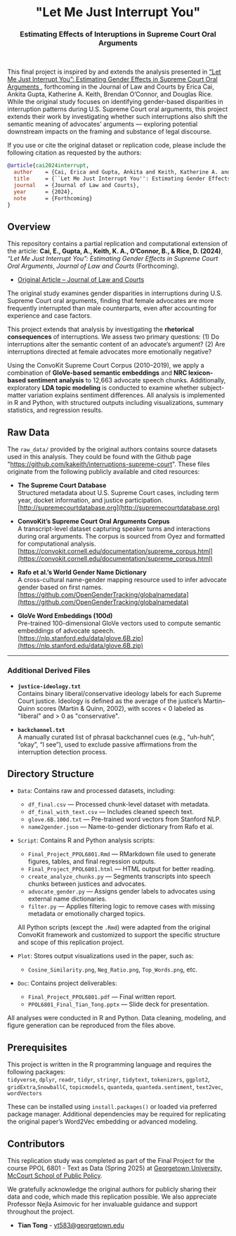 <h1 align="center"> "Let Me Just Interrupt You"</h1>
<h3 align="center"> Estimating Effects of Interuptions in Supreme Court Oral Arguments </h3>  
<br>

<!-- Project Reference -->

This final project is inspired by and extends the analysis presented in
<a href="https://core-prod.cambridgecore.org/core/journals/journal-of-law-and-courts/article/let-me-just-interrupt-you-estimating-gender-effects-in-supreme-court-oral-arguments/4870F0FD3BEF0E00AF46F8D64EDA2289"> “Let Me Just Interrupt You”: Estimating Gender Effects in Supreme Court Oral Arguments </a>, forthcoming in the Journal of Law and Courts by Erica Cai, Ankita Gupta, Katherine A. Keith, Brendan O’Connor, and Douglas Rice.
While the original study focuses on identifying gender-based disparities in interruption patterns during U.S. Supreme Court oral arguments, this project extends their work by investigating whether such interruptions also shift the semantic meaning of advocates’ arguments — exploring potential downstream impacts on the framing and substance of legal discourse.

If you use or cite the original dataset or replication code, please include the following citation as requested by the authors:

```bibtex
@article{cai2024interrupt,
  author    = {Cai, Erica and Gupta, Ankita and Keith, Katherine A. and O'Connor, Brendan and Rice, Douglas},
  title     = {``Let Me Just Interrupt You'': Estimating Gender Effects in Supreme Court Oral Arguments},
  journal   = {Journal of Law and Courts},
  year      = {2024},
  note      = {Forthcoming}
}
```

<!-- Project Overview -->
<h2 id="overview">Overview</h2>

<p>
This repository contains a partial replication and computational extension of the article:
<b>Cai, E., Gupta, A., Keith, K. A., O’Connor, B., & Rice, D. (2024)</b>, 
<i>“Let Me Just Interrupt You”: Estimating Gender Effects in Supreme Court Oral Arguments</i>, 
<em>Journal of Law and Courts</em> (Forthcoming).
</p>

<ul>
  <li>
    <a href="https://www.cambridge.org/core/journals/journal-of-law-and-courts/article/let-me-just-interrupt-you-estimating-gender-effects-in-supreme-court-oral-arguments/4870F0FD3BEF0E00AF46F8D64EDA2289" target="_blank">
      Original Article – Journal of Law and Courts
    </a>
  </li>
</ul>

<p>
The original study examines gender disparities in interruptions during U.S. Supreme Court oral arguments, finding that female advocates are more frequently interrupted than male counterparts, even after accounting for experience and case factors.
</p>

<p>
This project extends that analysis by investigating the <b>rhetorical consequences</b> of interruptions. We assess two primary questions:
(1) Do interruptions alter the semantic content of an advocate’s argument?
(2) Are interruptions directed at female advocates more emotionally negative?
</p>

<p>
Using the ConvoKit Supreme Court Corpus (2010–2019), we apply a combination of <b>GloVe-based semantic embeddings</b> and <b>NRC lexicon-based sentiment analysis</b> to 12,663 advocate speech chunks. Additionally, exploratory <b>LDA topic modeling</b> is conducted to examine whether subject-matter variation explains sentiment differences. All analysis is implemented in R and Python, with structured outputs including visualizations, summary statistics, and regression results.
</p>


## Raw Data

The `raw_data/` provided by the original authors contains source datasets used in this analysis. They could be found with the Github page "https://github.com/kakeith/interruptions-supreme-court". These files originate from the following publicly available and cited resources:

- **The Supreme Court Database**  
  Structured metadata about U.S. Supreme Court cases, including term year, docket information, and justice participation.  
  [http://supremecourtdatabase.org](http://supremecourtdatabase.org)

- **ConvoKit’s Supreme Court Oral Arguments Corpus**  
  A transcript-level dataset capturing speaker turns and interactions during oral arguments. The corpus is sourced from Oyez and formatted for computational analysis.  
  [https://convokit.cornell.edu/documentation/supreme_corpus.html](https://convokit.cornell.edu/documentation/supreme_corpus.html)

- **Rafo et al.’s World Gender Name Dictionary**  
  A cross-cultural name-gender mapping resource used to infer advocate gender based on first names.  
  [https://github.com/OpenGenderTracking/globalnamedata](https://github.com/OpenGenderTracking/globalnamedata)

- **GloVe Word Embeddings (100d)**  
  Pre-trained 100-dimensional GloVe vectors used to compute semantic embeddings of advocate speech.  
  [https://nlp.stanford.edu/data/glove.6B.zip](https://nlp.stanford.edu/data/glove.6B.zip)

---

### Additional Derived Files

- **`justice-ideology.txt`**  
  Contains binary liberal/conservative ideology labels for each Supreme Court justice. Ideology is defined as the average of the justice’s Martin–Quinn scores (Martin & Quinn, 2002), with scores < 0 labeled as "liberal" and > 0 as "conservative". 

- **`backchannel.txt`**  
  A manually curated list of phrasal backchannel cues (e.g., “uh-huh”, “okay”, “I see”), used to exclude passive affirmations from the interruption detection process.

## Directory Structure

- <code>Data</code>: Contains raw and processed datasets, including:
  - <code>df_final.csv</code> — Processed chunk-level dataset with metadata.
  - <code>df_final_with_text.csv</code> — Includes cleaned speech text.
  - <code>glove.6B.100d.txt</code> — Pre-trained word vectors from Stanford NLP.
  - <code>name2gender.json</code> — Name-to-gender dictionary from Rafo et al.

- <code>Script</code>: Contains R and Python analysis scripts:
  - <code>Final_Project_PPOL6801.Rmd</code> — RMarkdown file used to generate figures, tables, and final regression outputs.
  - <code>Final_Project_PPOL6801.html</code> — HTML output for better reading.
  - <code>create_analyze_chunks.py</code> — Segments transcripts into speech chunks between justices and advocates.
  - <code>advocate_gender.py</code> — Assigns gender labels to advocates using external name dictionaries.
  - <code>filter.py</code> — Applies filtering logic to remove cases with missing metadata or emotionally charged topics.

  All Python scripts (except the `.Rmd`) were adapted from the original ConvoKit framework and customized to support the specific structure and scope of this replication project.


- <code>Plot</code>: Stores output visualizations used in the paper, such as:
  - <code>Cosine_Similarity.png</code>, <code>Neg_Ratio.png</code>, <code>Top_Words.png</code>, etc.

- <code>Doc</code>: Contains project deliverables:
  - <code>Final_Project_PPOL6801.pdf</code> — Final written report.
  - <code>PPOL6801_Final_Tian_Tong.pptx</code> — Slide deck for presentation.


<p>All analyses were conducted in R and Python. Data cleaning, modeling, and figure generation can be reproduced from the files above.</p>


<!-- PREREQUISITES -->
<h2 id="prerequisites">Prerequisites</h2>

This project is written in the R programming language and requires the following packages:<br>
`tidyverse`, `dplyr`, `readr`, `tidyr`, `stringr`, `tidytext`, `tokenizers`, `ggplot2`, `gridExtra`,`SnowballC`, `topicmodels`, `quanteda`, `quanteda.sentiment`, `text2vec`, `wordVectors`

These can be installed using `install.packages()` or loaded via preferred package manager. Additional dependencies may be required for replicating the original paper’s Word2Vec embedding or advanced modeling.




<!-- CONTRIBUTORS -->
<h2 id="contributors">Contributors</h2>

<p>
This replication study was completed as part of the Final Project for 
the course PPOL 6801 - Text as Data (Spring 2025) at 
<a href="https://mccourt.georgetown.edu/">Georgetown University, McCourt School of Public Policy</a>.
</p>

We gratefully acknowledge the original authors for publicly sharing their data and code, which made this replication possible. We also appreciate Professor Nejla Asimovic for her invaluable guidance and support throughout the project.

<ul>
  <li><strong>Tian Tong</strong> - <a href="mailto:yt583@georgetown.edu">yt583@georgetown.edu</a></li>
</ul>

